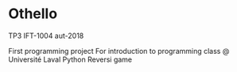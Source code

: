 # Othello
TP3 IFT-1004 aut-2018


First programming project
For introduction to programming class @ Université Laval
Python Reversi game
